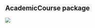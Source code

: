 ## AcademicCourse package
![](https://www.plantuml.com/plantuml/png/SoWkIImgAStDuIf8JCvEJ4zLS4nEJ4dDpKnspYyjAawjvk9IK4ZEIImkLd05AatAoIpEI4s1oC5aqBGeL7Cf085dNcP9Pc9EP6fYaHMGKvAQdbe4bAW56eXfb4A-hYwwCGfSjLmEgNafGCS10000)
